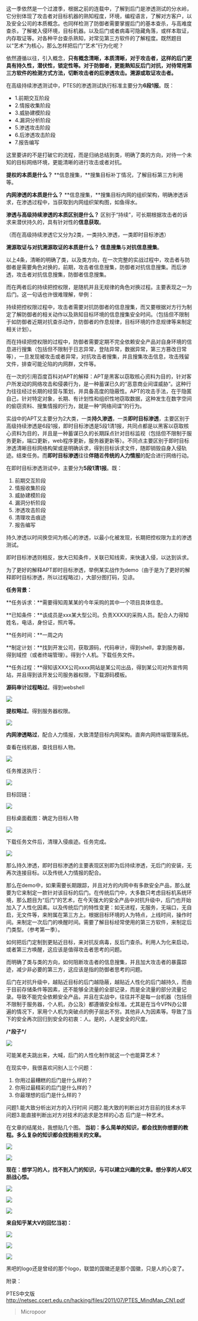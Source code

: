 这一季依然是一个过渡季，根据之前的连载中，了解到后门是渗透测试的分水岭，它分别体现了攻击者对目标机器的熟知程度，环境，编程语言，了解对方客户，以及安全公司的本质概念。也同样检测了防御者需要掌握后门的基本查杀，与高难度查杀，了解被入侵环境，目标机器。以及后门或者病毒可隐藏角落，或样本取证，内存取证等。对各种平台查杀熟知，对常见第三方软件的了解程度。既然题目以“艺术”为核心，那么怎样把后门“艺术”行为化呢？

依然遵循以往，引入概念，**只有概念清晰，本质清晰，对于攻击者，这样的后门更具有持久性，潜伏性，锁定性等。对于防御者，更能熟知反后门对抗，对待常用第三方软件的检测方式方法，切断攻击者的后渗透攻击。溯源或取证攻击者。**

在高级持续渗透测试中，PTES的渗透测试执行标准主要分为**6段1报**。既：
* 1.前期交互阶段
* 2.情报收集阶段
* 3.威胁建模阶段
* 4.漏洞分析阶段
* 5.渗透攻击阶段
* 6.后渗透攻击阶段
* 7.报告编写

这里要讲的不是打破它的流程，而是归纳总结到类，明确了类的方向，对待一个未知的目标网络环境，更能清晰的进行攻击或者对抗。

**提权的本质是什么？**
**信息搜集，**搜集目标补丁情况，了解目标第三方利用等。

**内网渗透的本质是什么？**
**信息搜集，**搜集目标内网的组织架构，明确渗透诉求，在渗透过程中，当获取到内网组织架构图，如鱼得水。

**渗透与高级持续渗透的本质区别是什么？**
区别于“持续”，可长期根据攻击者的诉求来潜伏持久的，具有针对性的**信息获取**。

（而在高级持续渗透它又分为2类，一类持久渗透，一类即时目标渗透）

**溯源取证与对抗溯源取证的本质是什么？**
**信息搜集**与**对抗信息搜集**。

以上4条，清晰的明确了类，以及类方向，在一次完整的实战过程中，攻击者与防御者是需要角色对换的，前期，攻击者信息搜集，防御者对抗信息搜集。而后渗透，攻击者对抗信息搜集，防御者信息搜集。

而在两者后的持续把控权限，是随机并且无规律的角色对换过程。主要表现之一为后门。这一句话也许很难理解，举例：

持续把控权限过程中，攻击者需要对抗防御者的信息搜集，而又要根据对方行为制定了解防御者的相关动作以及熟知目标环境的信息搜集安全时间。（包括但不限制于如防御者近期对抗查杀动作，防御者的作息规律，目标环境的作息规律等来制定相关计划）。

而在持续把控权限的过程中，防御者需要定期不完全依赖安全产品对自身环境的信息进行搜集（包括但不限制于日志异常，登陆异常，数据异常，第三方篡改日常等），一旦发现被攻击或者异常，对抗攻击者搜集，并且搜集攻击信息，攻击残留文件，排查可能沦陷的内网群，文件等。

在一次的引用百度百科对APT的解释：APT是黑客以窃取核心资料为目的，针对客户所发动的网络攻击和侵袭行为，是一种蓄谋已久的“恶意商业间谍威胁”。这种行为往往经过长期的经营与策划，并具备高度的隐蔽性。APT的攻击手法，在于隐匿自己，针对特定对象，长期、有计划性和组织性地窃取数据，这种发生在数字空间的偷窃资料、搜集情报的行为，就是一种“网络间谍”的行为。

实战中的APT又主要分为2大类，一类**持久渗透**，一类**即时目标渗透**，主要区别于高级持续渗透是6段1报，即时目标渗透是5段1清1报，共同点都是以黑客以窃取核心资料为目的，并且是一种蓄谋已久的长期踩点针对目标监视（包括但不限制于服务更新，端口更新，web程序更新，服务器更新等）。不同点主要区别于即时目标渗透清晰目标网络构架或是明确诉求，得到目标诉求文件，随即销毁自身入侵轨迹。结束任务。而**即时目标渗透**往往**伴随**着**传统的人力情报**的配合进行网络行动。

在即时目标渗透测试中，主要分为**5段1清1报**。既：

1. 前期交互阶段
2. 情报收集阶段
3. 威胁建模阶段
4. 漏洞分析阶段
5. 渗透攻击阶段
6. 清理攻击痕迹
7. 报告编写

持久渗透以时间换空间为核心的渗透，以最小化被发现，长期把控权限为主的渗透测试。

即时目标渗透则相反，放大已知条件，关联已知线索，来快速入侵，以达到诉求。

为了更好的解释APT即时目标渗透，举例某实战作为demo（由于是为了更好的解释即时目标渗透，所以过程略过），大部分图打码，见谅。

**任务背景：**  

**任务诉求：**需要得知周某某的今年采购的其中一个项目具体信息。  

**已知条件：**该成员是xxx某大型公司。负责XXXX的采购人员。配合人力得知姓名，电话，身份证，照片等。  

**任务时间：**一周之内  

**制定计划：**找到开发公司，获取源码，代码审计，得到shell，拿到服务器，得到域控（或者终端管理）。得到个人机。下载任务文件。  

**任务过程：**得知该XXX公司xxxx网站是某公司出品，得到某公司对外宣传网站，并且得到该开发公司服务器权限，下载源码模板。

**源码审计过程略过**。得到webshell  

![](media/2fe13eec49008cd875bcd3e7619491fd.jpg)

**提权略过**。得到服务器权限。  

![](media/bc8b996a04d17fb9b2925bd69e1b8255.jpg)

**内网渗透略过**，配合人力情报，大致清楚目标内网架构。直奔内网终端管理系统。

查看在线机器，查找目标人物。  

![](media/d87c7fd9e8a9de62908a472f0f09c7b3.jpg)

任务推送执行：  

![](media/d82e217006eefca3e84a8e2a0b26042d.jpg)

目标回链：  

![](media/a0c66ae414ba3f932645544960023d94.jpg)

目标桌面截图：确定为目标人物  

![](media/a6825a164053779edd90124e5f922423.jpg)

下载任务文件后，清理入侵痕迹。任务完成。  

![](media/38de4714588b7828df92ec373feeef25.jpg)
 
那么持久渗透，即时目标渗透的主要表现区别即为后持续渗透，无后门的安装，无再次连接目标。以及传统人力情报的配合。

那么在demo中，如果需要长期跟踪，并且对方的内网中有多款安全产品，那么就要为它来制定一款针对该目标的后门。在传统后门中，大多数只考虑目标机系统环境，那么题目为“后门”的艺术，在今天强大的安全产品中对抗升级中，后门也开始加入了人性化因素。以及传统后门的特性变更：如无进程，无服务，无端口，无自启，无文件等，来附属在第三方上。根据目标环境的人为特点，上线时间，操作时间。来制定一次后门的唤醒时间。需要了解目标经常使用的第三方软件，来制定后门类型。（参考第一季）。

如何把后门定制到更贴近目标，来对抗反病毒，反后门查杀。利用人为化来启动，或者第三方唤醒，这应该是值得攻击者思考的问题。

而明确了类与类的方向，如何阻断攻击者的信息搜集，并且加大攻击者的暴露踪迹，减少非必要的第三方，这应该是指的防御者思考的问题。

后门在对抗升级中，越贴近目标的后门越隐蔽，越贴近人性化的后门越持久，而由于目前存储条件等因素，还不能够全流量的全部记录，而是全流量的部分流量记录。导致不能完全依赖安全产品，并且在实战中，往往并不是每一台机器（包括但不限制于服务器，个人机，办公及）都遵循安全标准。尤其是在当今VPN办公普遍的情况下，家用个人机为突破点的例子层出不穷。其他非人为因素等。导致了当下的安全再次回归到安全的初衷：人。是的，人是安全的尺度。

**/\*段子\*/**  

![](media/b53363eb4c102d2a4b61aba52e2c941c.jpg)

可能某老夫跳出来，大喊，后门的人性化制作就这一个也能算艺术？  

在现实中，我很喜欢问别人三个问题：  
1. 你用过最糟糕的后门是什么样的？  
2. 你用过最精彩的后门是什么样的？  
3. 你最理想的后门是什么样的？

问题1.能大致分析出对方的入行时间
问题2.能大致的判断出对方目前的技术水平
问题3.能直接判断出对方对技术的追求是怎样的心态
后门是一种艺术。

在文章的结尾处，我想贴几个图。
**当初：多么简单的知识，都会找到你想要的教程。多么复杂的知识都会找到相关的文章。**  

![](media/e834f6dc7f8f3848d3b0f7dc14565c6b.jpg)

![](media/9157b6422e4b34d3096dd087d49ffbc1.jpg)

**现在：想学习的人，找不到入门的知识，与可以建立兴趣的文章。想分享的人却又胆战心惊。**  

![](media/8cb82dc96d28bef71fb4fc92bd23e9b7.jpg)  

![](media/1063e83fc58870b13b2f800f7370fe8e.jpg)  


![](media/95296aceabdce450b483c7cb0cd0674d.jpg)

**来自知乎某大V的回忆当初：**  

![](media/8d207f338f4c48676512d4a3c2b981a0.jpg)

![](media/cd40207db31f9fee13eed92fcae1cb12.jpg)

![](media/72b54cd4d2c3fb02d37d3fb1fd26c518.jpg)

黑吧的logo还是曾经的那个logo，联盟的国徽还是那个国徽，只是人的心变了。

附录：  

PTES中文版
http://netsec.ccert.edu.cn/hacking/files/2011/07/PTES_MindMap_CN1.pdf

>   Micropoor

